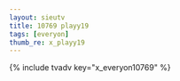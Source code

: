 ```yaml
---
layout: sieutv
title: 10769 playy19
tags: [everyon]
thumb_re: x_playy19
---
```

{% include tvadv key="x_everyon10769" %}
